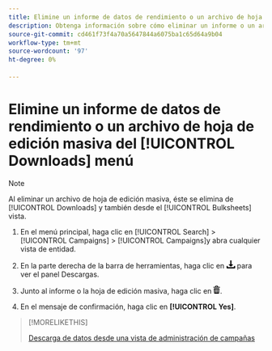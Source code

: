 ```yaml
---
title: Elimine un informe de datos de rendimiento o un archivo de hoja de edición masiva del [!UICONTROL Downloads] menú
description: Obtenga información sobre cómo eliminar un informe o un archivo de hoja de edición masiva descargado desde una vista de administración de campañas.
source-git-commit: cd461f73f4a70a5647844a6075ba1c65d64a9b04
workflow-type: tm+mt
source-wordcount: '97'
ht-degree: 0%

---
```


# Elimine un informe de datos de rendimiento o un archivo de hoja de edición masiva del [!UICONTROL Downloads] menú

>[!NOTE]
>
>Al eliminar un archivo de hoja de edición masiva, éste se elimina de [!UICONTROL Downloads] y también desde el [!UICONTROL Bulksheets] vista.

1. En el menú principal, haga clic en [!UICONTROL Search] > [!UICONTROL Campaigns] > [!UICONTROL Campaigns]y abra cualquier vista de entidad.

1. En la parte derecha de la barra de herramientas, haga clic en ![Descarga de informe](/help/search-social-commerce/assets/download.png "Descarga de informe") para ver el panel Descargas.

1. Junto al informe o la hoja de edición masiva, haga clic en ![Eliminar](/help/search-social-commerce/assets/delete.png "Eliminar").

1. En el mensaje de confirmación, haga clic en **[!UICONTROL Yes]**.

>[!MORELIKETHIS]
>
>[Descarga de datos desde una vista de administración de campañas](/help/search-social-commerce/common-tasks/navigation-editing-selection/download.md)
